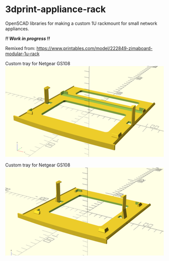 # 3dprint-appliance-rack
OpenSCAD libraries for making a custom 1U rackmount for small network appliances.

**_!! Work in progress !!_**

Remixed from:
https://www.printables.com/model/222849-zimaboard-modular-1u-rack

Custom tray for Netgear GS108
![Custom sled for Netgear GS108](/assets/sled-for-netgear-gs108.png)

Custom tray for Netgear GS108
![Custom sled for VNOPN firewall](/assets/sled-for-vnopn-firewall.png)
